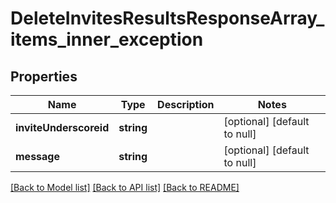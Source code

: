 # DeleteInvitesResultsResponseArray_items_inner_exception

## Properties
Name | Type | Description | Notes
------------ | ------------- | ------------- | -------------
**inviteUnderscoreid** | **string** |  | [optional] [default to null]
**message** | **string** |  | [optional] [default to null]

[[Back to Model list]](../README.md#documentation-for-models) [[Back to API list]](../README.md#documentation-for-api-endpoints) [[Back to README]](../README.md)



